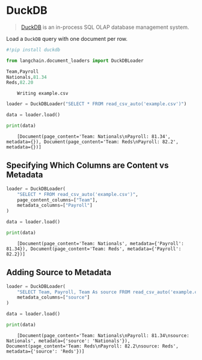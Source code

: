 # DuckDB

>[DuckDB](https://duckdb.org/) is an in-process SQL OLAP database management system.

Load a `DuckDB` query with one document per row.

<!-- WARNING: THIS FILE WAS AUTOGENERATED! DO NOT EDIT! Instead, edit the notebook w/the location & name as this file. -->


```python
#!pip install duckdb
```


```python
from langchain.document_loaders import DuckDBLoader
```


```python
Team,Payroll
Nationals,81.34
Reds,82.20
```

<CodeOutputBlock lang="python">

```
    Writing example.csv
```

</CodeOutputBlock>


```python
loader = DuckDBLoader("SELECT * FROM read_csv_auto('example.csv')")

data = loader.load()
```


```python
print(data)
```

<CodeOutputBlock lang="python">

```
    [Document(page_content='Team: Nationals\nPayroll: 81.34', metadata={}), Document(page_content='Team: Reds\nPayroll: 82.2', metadata={})]
```

</CodeOutputBlock>

## Specifying Which Columns are Content vs Metadata


```python
loader = DuckDBLoader(
    "SELECT * FROM read_csv_auto('example.csv')",
    page_content_columns=["Team"],
    metadata_columns=["Payroll"]
)

data = loader.load()
```


```python
print(data)
```

<CodeOutputBlock lang="python">

```
    [Document(page_content='Team: Nationals', metadata={'Payroll': 81.34}), Document(page_content='Team: Reds', metadata={'Payroll': 82.2})]
```

</CodeOutputBlock>

## Adding Source to Metadata


```python
loader = DuckDBLoader(
    "SELECT Team, Payroll, Team As source FROM read_csv_auto('example.csv')",
    metadata_columns=["source"]
)

data = loader.load()
```


```python
print(data)
```

<CodeOutputBlock lang="python">

```
    [Document(page_content='Team: Nationals\nPayroll: 81.34\nsource: Nationals', metadata={'source': 'Nationals'}), Document(page_content='Team: Reds\nPayroll: 82.2\nsource: Reds', metadata={'source': 'Reds'})]
```

</CodeOutputBlock>
